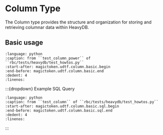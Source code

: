 # Column Type

The Column type provides the structure and organization for storing and
retrieving columnar data within HeavyDB.

## Basic usage

```{literalinclude} ../../rbc/tests/heavydb/test_howtos.py
:language: python
:caption: from ``test_column_power`` of ``rbc/tests/heavydb/test_howtos.py``
:start-after: magictoken.udtf.column.basic.begin
:end-before: magictoken.udtf.column.basic.end
:dedent: 4
:linenos:
```

:::{dropdown} Example SQL Query

```{literalinclude} ../../rbc/tests/heavydb/test_howtos.py
:language: python
:caption: from ``test_column`` of ``rbc/tests/heavydb/test_howtos.py``
:start-after: magictoken.udtf.column.basic.sql.begin
:end-before: magictoken.udtf.column.basic.sql.end
:dedent: 4
:linenos:
```

:::
